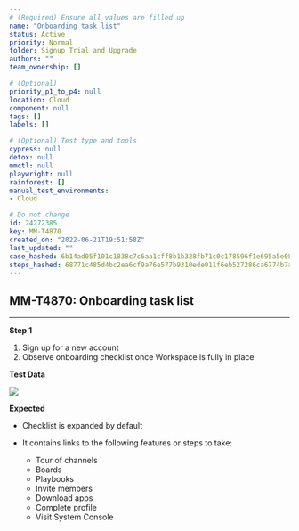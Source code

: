 ```yaml
---
# (Required) Ensure all values are filled up
name: "Onboarding task list"
status: Active
priority: Normal
folder: Signup Trial and Upgrade
authors: ""
team_ownership: []

# (Optional)
priority_p1_to_p4: null
location: Cloud
component: null
tags: []
labels: []

# (Optional) Test type and tools
cypress: null
detox: null
mmctl: null
playwright: null
rainforest: []
manual_test_environments: 
- Cloud

# Do not change
id: 24272385
key: MM-T4870
created_on: "2022-06-21T19:51:58Z"
last_updated: ""
case_hashed: 6b14ad05f101c1838c7c6aa1cff8b1b328fb71c0c178596f1e695a5e085996e8967c564ef0622787c73f65b21e554e0b
steps_hashed: 68771c485d4bc2ea6cf9a76e577b9310ede011f6eb527286ca6774b7a82f70f1db54cabe20ee1b5921c212aa0e2dfc35
---
```


<!-- (Auto-generated) Based on frontmatter's "key" and "name" -->

## MM-T4870: Onboarding task list

---

**Step 1**

1. Sign up for a new account
2. Observe onboarding checklist once Workspace is fully in place

**Test Data**

![](https://smartbear-tm4j-prod-us-west-2-attachment-rich-text.s3.us-west-2.amazonaws.com/embedded-f3277290f945470c4add5d21ef3dc7ca7b74388fc7152bfb6b99ae58c66a95a8-1655841009354-Screen+Shot+2022-06-21+at+3.50.06+PM.png)

**Expected**

- Checklist is expanded by default

- It contains links to the following features or steps to take:

  - Tour of channels
  - Boards
  - Playbooks
  - Invite members
  - Download apps
  - Complete profile
  - Visit System Console
